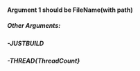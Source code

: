 #### Argument 1 should be FileName(with path)

##### Other Arguments:  
##### -JUSTBUILD  
##### -THREAD{ThreadCount}  